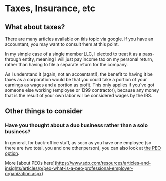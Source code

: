 # Taxes, Insurance, etc

## What about taxes?

There are many articles available on this topic via google. If you have an accountant, you may want to consult them at this point.

In my simple case of a single member LLC, I elected to treat it as a pass-through entity, meaning I will just pay income tax on my personal return, rather than having to file a separate return for the company.

As I understand it (again, not an accountant!), the benefit to having it be taxes as a corporation would be that you could take a portion of your earnings as wages and a portion as profit. This only applies if you've got someone else working (employee or 1099 contractor), because any money that is the result of your own labor will be considered wages by the IRS.

## Other things to consider

### Have you thought about a duo business rather than a solo business?

In general, for back-office stuff, as soon as you have one employee (so there are two total, you and one other person), you can also look at [the PEO option](https://en.wikipedia.org/wiki/Professional\_employer\_organization).

More \[about PEOs here]\(https://www.adp.com/resources/articles-and-insights/articles/p/peo-what-is-a-peo-professional-employer-organization.aspx)
